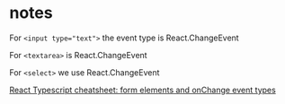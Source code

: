 # notes

For `<input type="text">` the event type is React.ChangeEvent<HTMLInputElement>
  
For `<textarea>` is React.ChangeEvent<HTMLTextAreaElement>
  
For `<select>` we use React.ChangeEvent<HTMLInputSelect>

[React Typescript cheatsheet: form elements and onChange event types](https://blaipratdesaba.com/react-typescript-cheatsheet-form-elements-and-onchange-event-types-8c2baf03230c)
